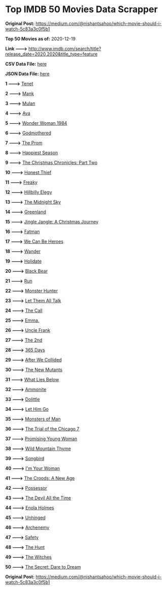 # Top IMDB 50 Movies Data Scrapper

**Original Post:** https://medium.com/@nishantsahoo/which-movie-should-i-watch-5c83a3c0f5b1

**Top 50 Movies as of:** 2020-12-19

**Link --->** http://www.imdb.com/search/title?release_date=2020,2020&title_type=feature

**CSV Data File:** [here](/Data/data.csv)

**JSON Data File:** [here](/Data/data.json)

**1 --->** [Tenet](https://www.imdb.com/title/tt6723592/?ref_=adv_li_tt)

**2 --->** [Mank](https://www.imdb.com/title/tt10618286/?ref_=adv_li_tt)

**3 --->** [Mulan](https://www.imdb.com/title/tt4566758/?ref_=adv_li_tt)

**4 --->** [Ava](https://www.imdb.com/title/tt8784956/?ref_=adv_li_tt)

**5 --->** [Wonder Woman 1984](https://www.imdb.com/title/tt7126948/?ref_=adv_li_tt)

**6 --->** [Godmothered](https://www.imdb.com/title/tt11681250/?ref_=adv_li_tt)

**7 --->** [The Prom](https://www.imdb.com/title/tt10161886/?ref_=adv_li_tt)

**8 --->** [Happiest Season](https://www.imdb.com/title/tt8522006/?ref_=adv_li_tt)

**9 --->** [The Christmas Chronicles: Part Two](https://www.imdb.com/title/tt11057644/?ref_=adv_li_tt)

**10 --->** [Honest Thief](https://www.imdb.com/title/tt1838556/?ref_=adv_li_tt)

**11 --->** [Freaky](https://www.imdb.com/title/tt10919380/?ref_=adv_li_tt)

**12 --->** [Hillbilly Elegy](https://www.imdb.com/title/tt6772802/?ref_=adv_li_tt)

**13 --->** [The Midnight Sky](https://www.imdb.com/title/tt10539608/?ref_=adv_li_tt)

**14 --->** [Greenland](https://www.imdb.com/title/tt7737786/?ref_=adv_li_tt)

**15 --->** [Jingle Jangle: A Christmas Journey](https://www.imdb.com/title/tt7736496/?ref_=adv_li_tt)

**16 --->** [Fatman](https://www.imdb.com/title/tt10310140/?ref_=adv_li_tt)

**17 --->** [We Can Be Heroes](https://www.imdb.com/title/tt10600398/?ref_=adv_li_tt)

**18 --->** [Wander](https://www.imdb.com/title/tt9689696/?ref_=adv_li_tt)

**19 --->** [Holidate](https://www.imdb.com/title/tt9866072/?ref_=adv_li_tt)

**20 --->** [Black Bear](https://www.imdb.com/title/tt9601220/?ref_=adv_li_tt)

**21 --->** [Run](https://www.imdb.com/title/tt8633478/?ref_=adv_li_tt)

**22 --->** [Monster Hunter](https://www.imdb.com/title/tt6475714/?ref_=adv_li_tt)

**23 --->** [Let Them All Talk](https://www.imdb.com/title/tt10808832/?ref_=adv_li_tt)

**24 --->** [The Call](https://www.imdb.com/title/tt10530176/?ref_=adv_li_tt)

**25 --->** [Emma.](https://www.imdb.com/title/tt9214832/?ref_=adv_li_tt)

**26 --->** [Uncle Frank](https://www.imdb.com/title/tt11327514/?ref_=adv_li_tt)

**27 --->** [The 2nd](https://www.imdb.com/title/tt11697484/?ref_=adv_li_tt)

**28 --->** [365 Days](https://www.imdb.com/title/tt10886166/?ref_=adv_li_tt)

**29 --->** [After We Collided](https://www.imdb.com/title/tt10362466/?ref_=adv_li_tt)

**30 --->** [The New Mutants](https://www.imdb.com/title/tt4682266/?ref_=adv_li_tt)

**31 --->** [What Lies Below](https://www.imdb.com/title/tt9264728/?ref_=adv_li_tt)

**32 --->** [Ammonite](https://www.imdb.com/title/tt7983894/?ref_=adv_li_tt)

**33 --->** [Dolittle](https://www.imdb.com/title/tt6673612/?ref_=adv_li_tt)

**34 --->** [Let Him Go](https://www.imdb.com/title/tt9340860/?ref_=adv_li_tt)

**35 --->** [Monsters of Man](https://www.imdb.com/title/tt6456326/?ref_=adv_li_tt)

**36 --->** [The Trial of the Chicago 7](https://www.imdb.com/title/tt1070874/?ref_=adv_li_tt)

**37 --->** [Promising Young Woman](https://www.imdb.com/title/tt9620292/?ref_=adv_li_tt)

**38 --->** [Wild Mountain Thyme](https://www.imdb.com/title/tt6842770/?ref_=adv_li_tt)

**39 --->** [Songbird](https://www.imdb.com/title/tt12592252/?ref_=adv_li_tt)

**40 --->** [I'm Your Woman](https://www.imdb.com/title/tt10243992/?ref_=adv_li_tt)

**41 --->** [The Croods: A New Age](https://www.imdb.com/title/tt2850386/?ref_=adv_li_tt)

**42 --->** [Possessor](https://www.imdb.com/title/tt5918982/?ref_=adv_li_tt)

**43 --->** [The Devil All the Time](https://www.imdb.com/title/tt7395114/?ref_=adv_li_tt)

**44 --->** [Enola Holmes](https://www.imdb.com/title/tt7846844/?ref_=adv_li_tt)

**45 --->** [Unhinged](https://www.imdb.com/title/tt10059518/?ref_=adv_li_tt)

**46 --->** [Archenemy](https://www.imdb.com/title/tt11274100/?ref_=adv_li_tt)

**47 --->** [Safety](https://www.imdb.com/title/tt10649016/?ref_=adv_li_tt)

**48 --->** [The Hunt](https://www.imdb.com/title/tt8244784/?ref_=adv_li_tt)

**49 --->** [The Witches](https://www.imdb.com/title/tt0805647/?ref_=adv_li_tt)

**50 --->** [The Secret: Dare to Dream](https://www.imdb.com/title/tt4411584/?ref_=adv_li_tt)

**Original Post:** https://medium.com/@nishantsahoo/which-movie-should-i-watch-5c83a3c0f5b1
